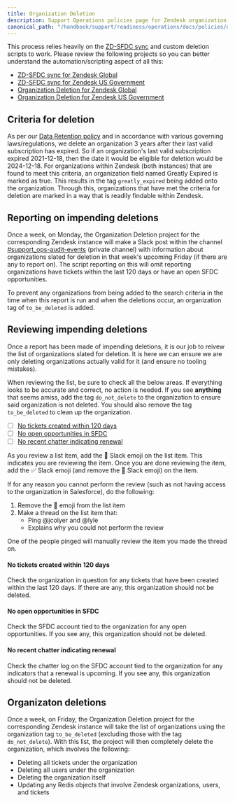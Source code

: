 ```yaml
---
title: Organization Deletion
description: Support Operations policies page for Zendesk organization deletion
canonical_path: "/handbook/support/readiness/operations/docs/policies/org_deletion"
---
```


This process relies heavily on the
[ZD-SFDC sync](/handbook/support/readiness/operations/docs/zendesk/zendesk_salesforce_sync)
and custom deletion scripts to work. Please review the following projects so you
can better understand the automation/scripting aspect of all this:

- [ZD-SFDC sync for Zendesk Global](https://gitlab.com/gitlab-support-readiness/zendesk-global/zendesk-salesforce-sync)
- [ZD-SFDC sync for Zendesk US Government](https://gitlab.com/gitlab-support-readiness/zendesk-us-government/zendesk-salesforce-sync)
- [Organization Deletion for Zendesk Global](https://gitlab.com/gitlab-support-readiness/zendesk-global/organizations/deletion)
- [Organization Deletion for Zendesk US Government](https://gitlab.com/gitlab-support-readiness/zendesk-us-government/organizations/deletion)

## Criteria for deletion

As per our
[Data Retention policy](https://about.gitlab.com/privacy/#data-retention) and
in accordance with various governing laws/regulations, we delete an organization
3 years after their last valid subscription has expired. So if an organization's
last valid subscription expired 2021-12-18, then the date it would be eligible
for deletion would be 2024-12-18. For organizations within Zendesk (both
instances) that are found to meet this criteria, an organization field named
Greatly Expired is marked as true. This results in the tag `greatly_expired`
being added onto the organization. Through this, organizations that have met the
criteria for deletion are marked in a way that is readily findable within
Zendesk.

## Reporting on impending deletions

Once a week, on Monday, the Organization Deletion project for the corresponding
Zendesk instance will make a Slack post within the channel
[#support_ops-audit-events](https://gitlab.enterprise.slack.com/archives/C04A6E1KB89)
(private channel) with information about organizations slated for deletion in
that week's upcoming Friday (if there are any to report on). The script
reporting on this will omit reporting organizations have tickets within the last
120 days or have an open SFDC opportunities.

To prevent any organizations from being added to the search criteria in the time
when this report is run and when the deletions occur, an organization tag of
`to_be_deleted` is added.

## Reviewing impending deletions

Once a report has been made of impending deletions, it is our job to reivew the
list of organizations slated for deletion. It is here we can ensure we are only
deleting organizations actually valid for it (and ensure no tooling mistakes).

When reviewing the list, be sure to check all the below areas. If everything
looks to be accurate and correct, no action is needed. If you see **anything**
that seems amiss, add the tag `do_not_delete` to the organization to ensure said
organization is not deleted. You should also remove the tag `to_be_deleted` to
clean up the organization.

- [ ] [No tickets created within 120 days](#no-tickets-created-within-120-days)
- [ ] [No open opportunities in SFDC](#no-open-opportunities-in-sfdc)
- [ ] [No recent chatter indicating renewal](#no-recent-chatter-indicating-renewal)

As you review a list item, add the :eyes: Slack emoji on the list item. This
indicates you are reviewing the item. Once you are done reviewing the item, add
the :white_check_mark: Slack emoji (and remove the :eyes: Slack emoji) on the
item.

If for any reason you cannot perform the review (such as not having access to
the organization in Salesforce), do the following:

1. Remove the :eyes: emoji from the list item
1. Make a thread on the list item that:
   - Ping @jcolyer and @lyle
   - Explains why you could not perform the review

One of the people pinged will manually review the item you made the thread on.

#### No tickets created within 120 days

Check the organization in question for any tickets that have been created within
the last 120 days. If there are any, this organization should not be deleted.

#### No open opportunities in SFDC

Check the SFDC account tied to the organization for any open opportunities. If
you see any, this organization should not be deleted.

#### No recent chatter indicating renewal

Check the chatter log on the SFDC account tied to the organization for any
indicators that a renewal is upcoming. If you see any, this organization should
not be deleted.

## Organizaton deletions

Once a week, on Friday, the Organization Deletion project for the corresponding
Zendesk instance will take the list of organizations using the organization tag
`to_be_deleted` (excluding those with the tag `do_not_delete`). With this list,
the project will then completely delete the organization, which involves the
following:

- Deleting all tickets under the organization
- Deleting all users under the organization
- Deleting the organization itself
- Updating any Redis objects that involve Zendesk organizations, users, and
  tickets
